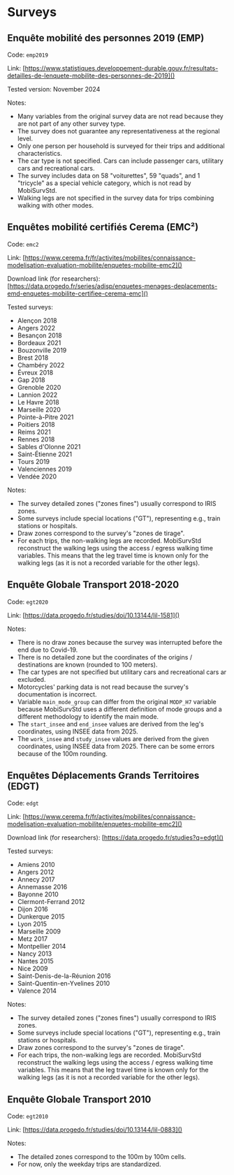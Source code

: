 # Surveys

## Enquête mobilité des personnes 2019 (EMP)

Code: `emp2019`

Link: [https://www.statistiques.developpement-durable.gouv.fr/resultats-detailles-de-lenquete-mobilite-des-personnes-de-2019]()

Tested version: November 2024

Notes:

- Many variables from the original survey data are not read because they are not part of any other
  survey type.
- The survey does not guarantee any representativeness at the regional level.
- Only one person per household is surveyed for their trips and additional characteristics.
- The car type is not specified. Cars can include passenger cars, utilitary cars and recreational
  cars.
- The survey includes data on 58 "voiturettes", 59 "quads", and 1 "tricycle" as a special vehicle
  category, which is not read by MobiSurvStd.
- Walking legs are not specified in the survey data for trips combining walking with other modes.

## Enquêtes mobilité certifiés Cerema (EMC²)

Code: `emc2`

Link: [https://www.cerema.fr/fr/activites/mobilites/connaissance-modelisation-evaluation-mobilite/enquetes-mobilite-emc2]()

Download link (for researchers): [https://data.progedo.fr/series/adisp/enquetes-menages-deplacements-emd-enquetes-mobilite-certifiee-cerema-emc]()

Tested surveys:

- Alençon 2018
- Angers 2022
- Besançon 2018
- Bordeaux 2021
- Bouzonville 2019
- Brest 2018
- Chambéry 2022
- Évreux 2018
- Gap 2018
- Grenoble 2020
- Lannion 2022
- Le Havre 2018
- Marseille 2020
- Pointe-à-Pitre 2021
- Poitiers 2018
- Reims 2021
- Rennes 2018
- Sables d'Olonne 2021
- Saint-Étienne 2021
- Tours 2019
- Valenciennes 2019
- Vendée 2020

Notes:

- The survey detailed zones ("zones fines") usually correspond to IRIS zones.
- Some surveys include special locations ("GT"), representing e.g., train stations or hospitals.
- Draw zones correspond to the survey's "zones de tirage".
- For each trips, the non-walking legs are recorded. MobiSurvStd reconstruct the walking legs using
  the access / egress walking time variables. This means that the leg travel time is known only for
  the walking legs (as it is not a recorded variable for the other legs).

## Enquête Globale Transport 2018-2020

Code: `egt2020`

Link: [https://data.progedo.fr/studies/doi/10.13144/lil-1581]()

Notes:

- There is no draw zones because the survey was interrupted before the end due to Covid-19.
- There is no detailed zone but the coordinates of the origins / destinations are known (rounded to
  100 meters).
- The car types are not specified but utilitary cars and recreational cars ar excluded.
- Motorcycles' parking data is not read because the survey's documentation is incorrect.
- Variable `main_mode_group` can differ from the original `MODP_H7` variable because MobiSurvStd
  uses a different definition of mode groups and a different methodology to identify the main mode.
- The `start_insee` and `end_insee` values are derived from the leg's coordinates, using INSEE data
  from 2025.
- The `work_insee` and `study_insee` values are derived from the given coordinates, using INSEE data
  from 2025. There can be some errors because of the 100m rounding.

## Enquêtes Déplacements Grands Territoires (EDGT)

Code: `edgt`

Link: [https://www.cerema.fr/fr/activites/mobilites/connaissance-modelisation-evaluation-mobilite/enquetes-mobilite-emc2]()

Download link (for researchers): [https://data.progedo.fr/studies?q=edgt]()

Tested surveys:

- Amiens 2010
- Angers 2012
- Annecy 2017
- Annemasse 2016
- Bayonne 2010
- Clermont-Ferrand 2012
- Dijon 2016
- Dunkerque 2015
- Lyon 2015
- Marseille 2009
- Metz 2017
- Montpellier 2014
- Nancy 2013
- Nantes 2015
- Nice 2009
- Saint-Denis-de-la-Réunion 2016
- Saint-Quentin-en-Yvelines 2010
- Valence 2014

Notes:

- The survey detailed zones ("zones fines") usually correspond to IRIS zones.
- Some surveys include special locations ("GT"), representing e.g., train stations or hospitals.
- Draw zones correspond to the survey's "zones de tirage".
- For each trips, the non-walking legs are recorded. MobiSurvStd reconstruct the walking legs using
  the access / egress walking time variables. This means that the leg travel time is known only for
  the walking legs (as it is not a recorded variable for the other legs).


## Enquête Globale Transport 2010

Code: `egt2010`

Link: [https://data.progedo.fr/studies/doi/10.13144/lil-0883]()

Notes:

- The detailed zones correspond to the 100m by 100m cells.
- For now, only the weekday trips are standardized.
